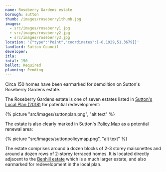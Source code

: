 ```yaml
---
name: Roseberry Gardens estate 
borough: sutton
thumb: /images/roseberry1thumb.jpg
images:
  - src/images/roseberry1.jpg
  - src/images/roseberry2.jpg
  - src/images/roseberry3.jpg
location: '{"type":"Point","coordinates":[-0.1929,51.3679]}'
landlord: Sutton Council
developer:
itla:
total: 150
ballot: Required
planning: Pending
---
```

Circa 150 homes have been earmarked for demolition on Sutton's Roseberry Gardens estate.

The Roseberry Gardens estate is one of seven estates listed in [Sutton's Local Plan (2018)](https://drive.google.com/file/d/1MdX6GlaHDoBdG6CTsvjFaIuPtIa9id5O/view) for potential redevelopment:

{% picture "src/images/suttonplan.png", "alt text" %}

The estate is also clearly marked in Sutton's [Policy Map](http://sutton.addresscafe.com/app/exploreit/) as a potential renewal area:

{% picture "src/images/suttonpolicymap.png", "alt text" %}

The estate comprises around a dozen blocks of 2-3 storey maisonettes and around a dozen rows of 2-storey terraced homes. It is located directly adjacent to the [Benhill estate](/estates/sutton/benhillestate/) which is a much larger estate, and also earmarked for redevelopment in the local plan. 

